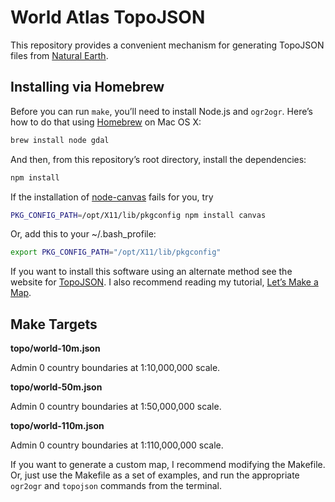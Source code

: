 # World Atlas TopoJSON

This repository provides a convenient mechanism for generating TopoJSON files from [Natural Earth](http://naturalearthdata.com/).

## Installing via Homebrew

Before you can run `make`, you’ll need to install Node.js and `ogr2ogr`. Here’s how to do that using [Homebrew](http://mxcl.github.com/homebrew/) on Mac OS X:

```bash
brew install node gdal
```

And then, from this repository’s root directory, install the dependencies:

```bash
npm install
```

If the installation of [node-canvas](https://github.com/learnboost/node-canvas) fails for you, try

```bash
PKG_CONFIG_PATH=/opt/X11/lib/pkgconfig npm install canvas
```

Or, add this to your ~/.bash_profile:

```bash
export PKG_CONFIG_PATH="/opt/X11/lib/pkgconfig"
```

If you want to install this software using an alternate method see the website for [TopoJSON](https://github.com/mbostock/topojson). I also recommend reading my tutorial, [Let’s Make a Map](http://bost.ocks.org/mike/map/).

## Make Targets

<b>topo/world-10m.json</b>

Admin 0 country boundaries at 1:10,000,000 scale.

<b>topo/world-50m.json</b>

Admin 0 country boundaries at 1:50,000,000 scale.

<b>topo/world-110m.json</b>

Admin 0 country boundaries at 1:110,000,000 scale.

If you want to generate a custom map, I recommend modifying the Makefile. Or, just use the Makefile as a set of examples, and run the appropriate `ogr2ogr` and `topojson` commands from the terminal.
